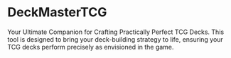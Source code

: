 # DeckMasterTCG
Your Ultimate Companion for Crafting Practically Perfect TCG Decks. This tool is designed to bring your deck-building strategy to life, ensuring your TCG decks perform precisely as envisioned in the game. 
